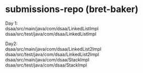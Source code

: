 # submissions-repo (bret-baker)

Day 1:\
dsaa/src/main/java/com/dsaa/LinkedListImpl\
dsaa/src/test/java/com/dsaa/LinkedListImpl

Day2:\
dsaa/src/main/java/com/dsaa/LinkedList2Impl\
dsaa/src/test/java/com/dsaa/LinkedList2Impl\
dsaa/src/main/java/com/dsaa/StackImpl\
dsaa/src/test/java/com/dsaa/StackImpl
